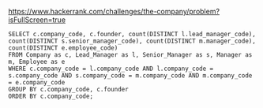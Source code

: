 https://www.hackerrank.com/challenges/the-company/problem?isFullScreen=true


~~~
SELECT c.company_code, c.founder, count(DISTINCT l.lead_manager_code), count(DISTINCT s.senior_manager_code), count(DISTINCT m.manager_code), count(DISTINCT e.employee_code)
FROM Company as c, Lead_Manager as l, Senior_Manager as s, Manager as m, Employee as e
WHERE c.company_code = l.company_code AND l.company_code = s.company_code AND s.company_code = m.company_code AND m.company_code = e.company_code
GROUP BY c.company_code, c.founder
ORDER BY c.company_code;
~~~
